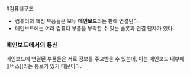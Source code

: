 #컴퓨터구조 

+ 컴퓨터의 핵심 부품들은 모두 **메인보드**라는 판에 연결된다.
+ 메인보드에는 여러 컴퓨터 부품을 부착할 수 있는 슬롯과 연결 단자가 있다.

### 메인보드에서의 통신
메인보드에 연결된 부품들은 서로 정보를 주고받을 수 있는데, 이는 메인보드 내부에 [[버스]]라는 통로가 있기 때문이다.